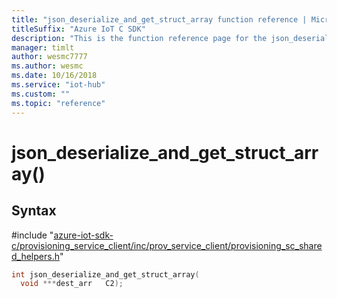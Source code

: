 ```yaml
---                             
title: "json_deserialize_and_get_struct_array function reference | Microsoft Docs" 
titleSuffix: "Azure IoT C SDK"            
description: "This is the function reference page for the json_deserialize_and_get_struct_array() function in the Azure IoT C SDK. This SDK is used with Azure IoT Hub and Azure IoT Hub Device Provisioning Service"            
manager: timlt                 
author: wesmc7777              
ms.author: wesmc               
ms.date: 10/16/2018                    
ms.service: "iot-hub"             
ms.custom: ""                
ms.topic: "reference"        
---                            
```


# json_deserialize_and_get_struct_array()

## Syntax

\#include "[azure-iot-sdk-c/provisioning_service_client/inc/prov_service_client/provisioning_sc_shared_helpers.h](../provisioning-sc-shared-helpers-h.md)"  
```C
int json_deserialize_and_get_struct_array(
  void ***dest_arr   C2);
```

